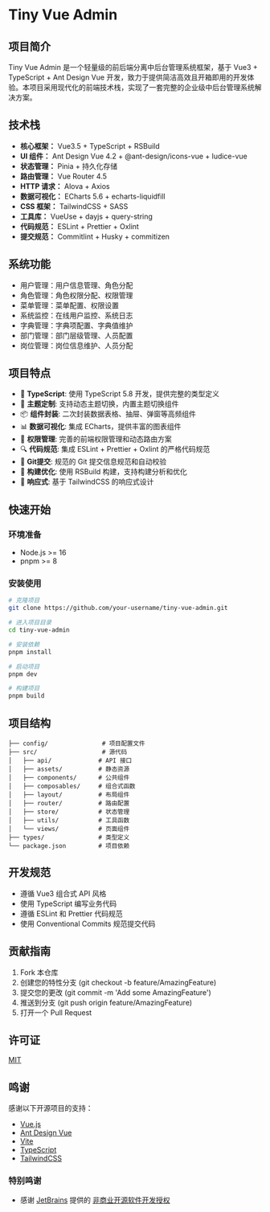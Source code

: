 # Tiny Vue Admin

## 项目简介

Tiny Vue Admin 是一个轻量级的前后端分离中后台管理系统框架，基于 Vue3 + TypeScript + Ant Design Vue 开发，致力于提供简洁高效且开箱即用的开发体验。本项目采用现代化的前端技术栈，实现了一套完整的企业级中后台管理系统解决方案。

## 技术栈

- **核心框架：** Vue3.5 + TypeScript + RSBuild
- **UI 组件：** Ant Design Vue 4.2 + @ant-design/icons-vue  + ludice-vue
- **状态管理：** Pinia + 持久化存储
- **路由管理：** Vue Router 4.5
- **HTTP 请求：** Alova + Axios
- **数据可视化：** ECharts 5.6 + echarts-liquidfill
- **CSS 框架：** TailwindCSS + SASS
- **工具库：** VueUse + dayjs + query-string
- **代码规范：** ESLint + Prettier + Oxlint
- **提交规范：** Commitlint + Husky + commitizen

## 系统功能

- 用户管理：用户信息管理、角色分配
- 角色管理：角色权限分配、权限管理
- 菜单管理：菜单配置、权限设置
- 系统监控：在线用户监控、系统日志
- 字典管理：字典项配置、字典值维护
- 部门管理：部门层级管理、人员配置
- 岗位管理：岗位信息维护、人员分配

## 项目特点

- 🎯 **TypeScript**: 使用 TypeScript 5.8 开发，提供完整的类型定义
- 🎨 **主题定制**: 支持动态主题切换，内置主题切换组件
- 📦 **组件封装**: 二次封装数据表格、抽屉、弹窗等高频组件
- 📊 **数据可视化**: 集成 ECharts，提供丰富的图表组件
- 🔐 **权限管理**: 完善的前端权限管理和动态路由方案
- 🔍 **代码规范**: 集成 ESLint + Prettier + Oxlint 的严格代码规范
- 📝 **Git提交**: 规范的 Git 提交信息规范和自动校验
- 🚀 **构建优化**: 使用 RSBuild 构建，支持构建分析和优化
- 📱 **响应式**: 基于 TailwindCSS 的响应式设计

## 快速开始

### 环境准备

- Node.js >= 16
- pnpm >= 8

### 安装使用

```bash
# 克隆项目
git clone https://github.com/your-username/tiny-vue-admin.git

# 进入项目目录
cd tiny-vue-admin

# 安装依赖
pnpm install

# 启动项目
pnpm dev

# 构建项目
pnpm build
```

## 项目结构

```
├── config/               # 项目配置文件
├── src/                  # 源代码
│   ├── api/             # API 接口
│   ├── assets/          # 静态资源
│   ├── components/      # 公共组件
│   ├── composables/     # 组合式函数
│   ├── layout/          # 布局组件
│   ├── router/          # 路由配置
│   ├── store/           # 状态管理
│   ├── utils/           # 工具函数
│   └── views/           # 页面组件
├── types/               # 类型定义
└── package.json         # 项目依赖
```

## 开发规范

- 遵循 Vue3 组合式 API 风格
- 使用 TypeScript 编写业务代码
- 遵循 ESLint 和 Prettier 代码规范
- 使用 Conventional Commits 规范提交代码

## 贡献指南

1. Fork 本仓库
2. 创建您的特性分支 (git checkout -b feature/AmazingFeature)
3. 提交您的更改 (git commit -m 'Add some AmazingFeature')
4. 推送到分支 (git push origin feature/AmazingFeature)
5. 打开一个 Pull Request

## 许可证

[MIT](LICENSE)

## 鸣谢

感谢以下开源项目的支持：

- [Vue.js](https://vuejs.org/)
- [Ant Design Vue](https://antdv.com/)
- [Vite](https://vitejs.dev/)
- [TypeScript](https://www.typescriptlang.org/)
- [TailwindCSS](https://tailwindcss.com/)


### 特别鸣谢

- 感谢 <a href="https://www.jetbrains.com/" target="_blank">JetBrains</a> 提供的 <a href="https://jb.gg/OpenSourceSupport" target="_blank">非商业开源软件开发授权</a>
